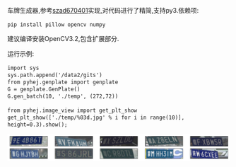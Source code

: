 车牌生成器,参考[szad670401](https://github.com/szad670401/end-to-end-for-chinese-plate-recognition)实现,对代码进行了精简,支持py3.依赖项:

```
pip install pillow opencv numpy
```

建议编译安装OpenCV3.2,包含扩展部分.

运行示例:
```
import sys
sys.path.append('/data2/gits')
from pyhej.genplate import genplate
G = genplate.GenPlate()
G.gen_batch(10, './temp', (272,72))

from pyhej.image_view import get_plt_show
get_plt_show(['./temp/%03d.jpg' % i for i in range(10)], height=0.3).show();
```

![](readme_01.png)

